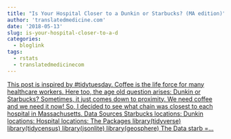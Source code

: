 ```yaml
---
title: "Is Your Hospital Closer to a Dunkin or Starbucks? (MA edition)"
author: 'translatedmedicine.com'
date: '2018-05-13'
slug: is-your-hospital-closer-to-a-d
categories:
  - bloglink
tags:
  - rstats
  - translatedmedicinecom
---
```


[This post is inspired by #tidytuesday. Coffee is the life force for many healthcare workers. Here too, the age old question arises: Dunkin or Starbucks? Sometimes, it just comes down to proximity. We need coffee and we need it now! So, I decided to see what chain was closest to each hospital in Massachusetts. Data Sources Starbucks locations: Dunkin locations: Hospital locations: The Packages library(tidyverse) library(tidycensus) library(jsonlite) library(geosphere) The Data starb =...<click to read more>](https://translatedmedicine.netlify.com/post/is-your-hospital-closer-to-a-dunkin-or-starbucks-ma-edition/)


